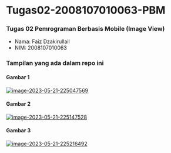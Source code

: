 # Tugas02-2008107010063-PBM
### Tugas 02 Pemrograman Berbasis Mobile (Image View)
- Nama: Faiz Dzakirullail
- NIM: 2008107010063

### Tampilan yang ada dalam repo ini
#### Gambar 1
<a href="https://imgbb.com/"><img src="https://i.ibb.co/8NTBh3B/image-2023-05-21-225047569.png" alt="image-2023-05-21-225047569" border="0" /></a>
#### Gambar 2
<a href="https://imgbb.com/"><img src="https://i.ibb.co/T25TF9b/image-2023-05-21-225147528.png" alt="image-2023-05-21-225147528" border="0" /></a>
#### Gambar 3
<a href="https://imgbb.com/"><img src="https://i.ibb.co/jGhgpT5/image-2023-05-21-225216492.png" alt="image-2023-05-21-225216492" border="0" /></a>
